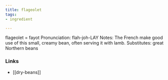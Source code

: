 ```yaml
---
title: flageolet
tags:
- ingredient

---
```

flageolet = fayot Pronunciation: flah-joh-LAY Notes: The French make good use of this small, creamy bean, often serving it with lamb. Substitutes: great Northern beans

### Links

* [[dry-beans]]
